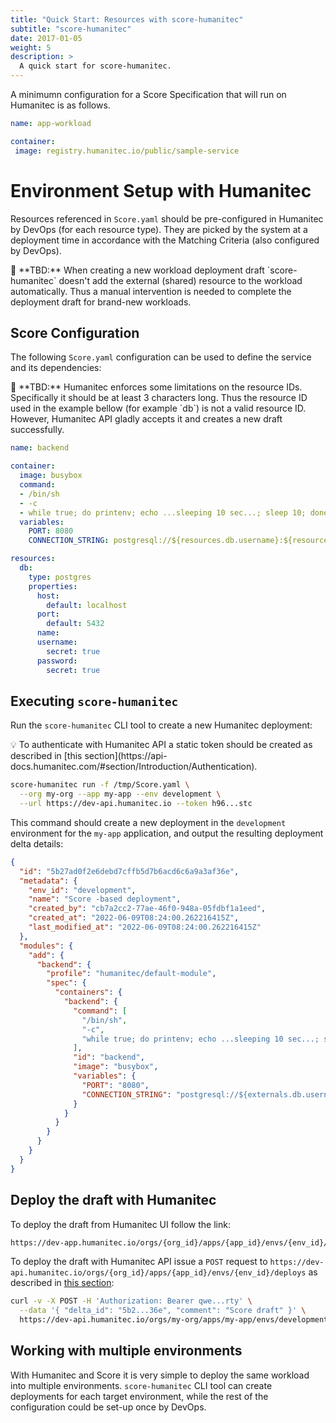 ```yaml
---
title: "Quick Start: Resources with score-humanitec"
subtitle: "score-humanitec"
date: 2017-01-05
weight: 5
description: >
  A quick start for score-humanitec.
---
```


A minimumn configuration for a Score Specification that will run on Humanitec is as follows.

```yaml
name: app-workload

container:
 image: registry.humanitec.io/public/sample-service
```

# Environment Setup with Humanitec

Resources referenced in `Score.yaml` should be pre-configured in Humanitec by DevOps (for each resource type). They are picked by the system at a deployment time in accordance with the Matching Criteria (also configured by DevOps).

<aside>
🚧 **TBD:** When creating a new workload deployment draft `score-humanitec` doesn't add the external (shared) resource to the workload automatically. Thus a manual intervention is needed to complete the deployment draft for brand-new workloads.

</aside>

## Score Configuration

The following `Score.yaml` configuration can be used to define the service and its dependencies:

<aside>
🚧 **TBD:** Humanitec enforces some limitations on the resource IDs. Specifically it should be at least 3 characters long. Thus the resource ID used in the example bellow (for example `db`) is not a valid resource ID. However, Humanitec API gladly accepts it and creates a new draft successfully.

</aside>

```yaml
name: backend

container:
  image: busybox
  command:
  - /bin/sh
  - -c
  - while true; do printenv; echo ...sleeping 10 sec...; sleep 10; done
  variables:
    PORT: 8080
    CONNECTION_STRING: postgresql://${resources.db.username}:${resources.db.password}@${resources.db.host}:${resources.db.port}/${resources.db.name}

resources:
  db:
    type: postgres
    properties:
      host:
        default: localhost
      port:
        default: 5432
      name:
      username:
        secret: true
      password:
        secret: true
```

## Executing `score-humanitec`

Run the `score-humanitec` CLI tool to create a new Humanitec deployment:

<aside>
💡 To authenticate with Humanitec API a static token should be created as described in [this section](https://api-docs.humanitec.com/#section/Introduction/Authentication).

</aside>

```bash
score-humanitec run -f /tmp/Score.yaml \
  --org my-org --app my-app --env development \
  --url https://dev-api.humanitec.io --token h96...stc
```

This command should create a new deployment in the `development` environment for the `my-app` application, and output the resulting deployment delta details:

```json
{
  "id": "5b27ad0f2e6debd7cffb5d7b6acd6c6a9a3af36e",
  "metadata": {
    "env_id": "development",
    "name": "Score -based deployment",
    "created_by": "cb7a2cc2-77ae-46f0-948a-05fdbf1a1eed",
    "created_at": "2022-06-09T08:24:00.262216415Z",
    "last_modified_at": "2022-06-09T08:24:00.262216415Z"
  },
  "modules": {
    "add": {
      "backend": {
        "profile": "humanitec/default-module",
        "spec": {
          "containers": {
            "backend": {
              "command": [
                "/bin/sh",
                "-c",
                "while true; do printenv; echo ...sleeping 10 sec...; sleep 10; done"
              ],
              "id": "backend",
              "image": "busybox",
              "variables": {
                "PORT": "8080",
                "CONNECTION_STRING": "postgresql://${externals.db.username}:${externals.db.password}@${externals.db.host}:${externals.db.port}/${externals.db.name}"
              }
            }
          }
        }
      }
    }
  }
}
```

## Deploy the draft with Humanitec

To deploy the draft from Humanitec UI follow the link:

```bash
https://dev-app.humanitec.io/orgs/{org_id}/apps/{app_id}/envs/{env_id}/draft/{deploy_id}/workloads
```

To deploy the draft with Humanitec API issue a `POST` request to `https://dev-api.humanitec.io/orgs/{org_id}/apps/{app_id}/envs/{env_id}/deploys` as described in [this section](https://api-docs.humanitec.com/#section/Introduction/Authentication/orgs/{orgId}/apps/{appId}/envs/{envId}/deploys):

```bash
curl -v -X POST -H 'Authorization: Bearer qwe...rty' \
  --data '{ "delta_id": "5b2...36e", "comment": "Score draft" }' \
  https://dev-api.humanitec.io/orgs/my-org/apps/my-app/envs/development/deploys
```

## Working with multiple environments

With Humanitec and Score it is very simple to deploy the same workload into multiple environments. `score-humanitec` CLI tool can create deployments for each target environment, while the rest of the configuration could be set-up once by DevOps.
